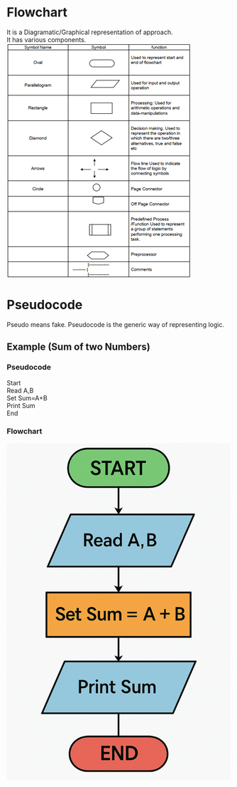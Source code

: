# Flowchart
It is a Diagramatic/Graphical representation of approach.  
It has various components.  
![Components](02_Flowchart_components.png)  
# Pseudocode  
Pseudo means fake. Pseudocode is the generic way of representing logic.  
## Example (Sum of two Numbers)  
### Pseudocode  
Start  
Read A,B  
Set Sum=A+B  
Print Sum  
End  
### Flowchart  
![Flowchart Example](03_Flowchart_Example.png)
